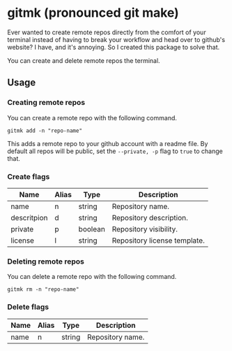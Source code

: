 # gitmk (pronounced git make)

Ever wanted to create remote repos directly from the comfort of your terminal instead of having to break your workflow and head over to github's website? I have, and it's annoying. So I created this package to solve that.

You can create and delete remote repos the terminal.

## Usage

### Creating remote repos

You can create a remote repo with the following command.

```
gitmk add -n "repo-name"
```

This adds a remote repo to your github account with a readme file. By default all repos will be public, set the `--private, -p` flag to `true` to change that.

### Create flags

| Name        | Alias | Type    | Description                  |
| ----------- | ----- | ------- | ---------------------------- |
| name        | n     | string  | Repository name.             |
| descritpion | d     | string  | Repository description.      |
| private     | p     | boolean | Repository visibility.       |
| license     | l     | string  | Repository license template. |

### Deleting remote repos

You can delete a remote repo with the following command.

```
gitmk rm -n "repo-name"
```

### Delete flags

| Name | Alias | Type   | Description      |
| ---- | ----- | ------ | ---------------- |
| name | n     | string | Repository name. |
